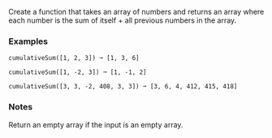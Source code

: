 
Create a function that takes an array of numbers and returns an array where each number is the sum of itself + all previous numbers in the array.

### Examples

```
cumulativeSum([1, 2, 3]) ➞ [1, 3, 6]

cumulativeSum([1, -2, 3]) ➞ [1, -1, 2]

cumulativeSum([3, 3, -2, 408, 3, 3]) ➞ [3, 6, 4, 412, 415, 418]
```

### Notes

Return an empty array if the input is an empty array.
